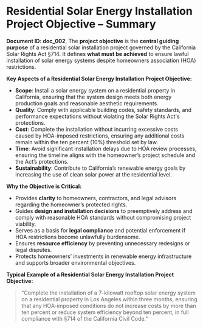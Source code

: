 # **Residential Solar Energy Installation Project Objective – Summary**
 **Document ID: doc_002**,
The **project objective** is the **central guiding purpose** of a residential solar installation project governed by the California Solar Rights Act §714. It defines **what must be achieved** to ensure lawful installation of solar energy systems despite homeowners association (HOA) restrictions.

**Key Aspects of a Residential Solar Energy Installation Project Objective:**
- **Scope**: Install a solar energy system on a residential property in California, ensuring that the system design meets both energy production goals and reasonable aesthetic requirements.
- **Quality**: Comply with applicable building codes, safety standards, and performance expectations without violating the Solar Rights Act's protections.
- **Cost**: Complete the installation without incurring excessive costs caused by HOA-imposed restrictions, ensuring any additional costs remain within the ten percent (10%) threshold set by law.
- **Time**: Avoid significant installation delays due to HOA review processes, ensuring the timeline aligns with the homeowner’s project schedule and the Act’s protections.
- **Sustainability**: Contribute to California’s renewable energy goals by increasing the use of clean solar power at the residential level.

**Why the Objective is Critical:**
- Provides **clarity** to homeowners, contractors, and legal advisors regarding the homeowner’s protected rights.
- Guides **design and installation decisions** to preemptively address and comply with reasonable HOA standards without compromising project viability.
- Serves as a basis for **legal compliance** and potential enforcement if HOA restrictions become unlawfully burdensome.
- Ensures **resource efficiency** by preventing unnecessary redesigns or legal disputes.
- Protects homeowners’ investments in renewable energy infrastructure and supports broader environmental objectives.

**Typical Example of a Residential Solar Energy Installation Project Objective:**
> "Complete the installation of a 7-kilowatt rooftop solar energy system on a residential property in Los Angeles within three months, ensuring that any HOA-imposed conditions do not increase costs by more than ten percent or reduce system efficiency beyond ten percent, in full compliance with §714 of the California Civil Code."
 